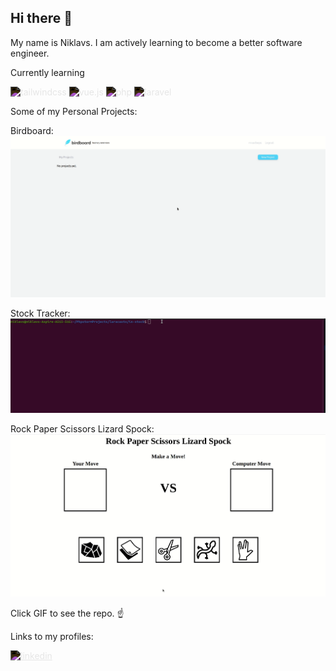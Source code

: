 ## Hi there 👋

My name is Niklavs. I am actively learning to become a better software engineer.

Currently learning 

<img alt="tailwindcss" height="42" width="42" src="https://cdn.jsdelivr.net/npm/simple-icons@v4/icons/tailwindcss.svg" style="filter: invert(1)"/>
<img alt="vue.js" height="42" width="42" src="https://cdn.jsdelivr.net/npm/simple-icons@v4/icons/vue-dot-js.svg" style="filter: invert(1)"/>
<img alt="php" height="42" width="42" src="https://cdn.jsdelivr.net/npm/simple-icons@v4/icons/php.svg" style="filter: invert(1)"/>
<img alt="laravel" height="42" width="42" src="https://cdn.jsdelivr.net/npm/simple-icons@v4/icons/laravel.svg" style="filter: invert(1)"/>


Some of my Personal Projects:

  Birdboard: [![birdboard](birdboard.gif)](https://github.com/NRaudseps/birdboard)

  Stock Tracker: [![stock](In_Stock.gif)](https://github.com/NRaudseps/stock-tracker)

  Rock Paper Scissors Lizard Spock:[![rpsls](rpsls.gif)](https://github.com/NRaudseps/RPSLS) 

Click GIF to see the repo. ☝️

Links to my profiles: 

[<img alt="linkedin" height="42" width="42" src="https://cdn.jsdelivr.net/npm/simple-icons@v4/icons/linkedin.svg" style="filter: invert(1)"/>](https://www.linkedin.com/in/niklavs-raudseps/)


<!--
**NRaudseps/NRaudseps** is a ✨ _special_ ✨ repository because its `README.md` (this file) appears on your GitHub profile.

Here are some ideas to get you started:

- 🔭 I’m currently working on ...
- 🌱 I’m currently learning ...
- 👯 I’m looking to collaborate on ...
- 🤔 I’m looking for help with ...
- 💬 Ask me about ...
- 📫 How to reach me: ...
- 😄 Pronouns: ...
- ⚡ Fun fact: ...
-->
